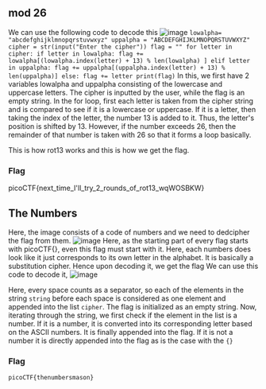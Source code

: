 ## mod 26

We can use the following code to decode this
![image](https://github.com/kua23/picoCTF/assets/61975172/e8138814-dbd2-4888-9a15-6e8c156229ab)
`lowalpha= "abcdefghijklmnopqrstuvwxyz"
uppalpha = "ABCDEFGHIJKLMNOPQRSTUVWXYZ"
cipher = str(input("Enter the cipher"))
flag = ""
for letter in cipher:
    if letter in lowalpha:
        flag += lowalpha[(lowalpha.index(letter) + 13) % len(lowalpha) ]
    elif letter in uppalpha:
        flag += uppalpha[(uppalpha.index(letter) + 13) % len(uppalpha)]
    else:
        flag += letter
print(flag)`
In this, we first have 2 variables lowalpha and uppalpha consisting of the lowercase and uppercase letters. The cipher is inputted by the user, while the flag is an empty string. 
In the for loop, first each letter is taken from the cipher string and is compared to see if it is a lowercase or uppercase. If it is a letter, then taking the index of the letter, the number 13 is added to it. Thus, the letter's position is shifted by 13. However, if the number exceeds 26, then the remainder of that number is taken with 26 so that it forms a loop basically.

This is how rot13 works and this is how we get the flag.

### Flag
picoCTF{next_time_I'll_try_2_rounds_of_rot13_wqWOSBKW}

## The Numbers

Here, the image consists of a code of numbers and we need to dedcipher the flag from them. 
![image](https://github.com/kua23/picoCTF/assets/61975172/97b5986e-9c46-4346-ab07-d830cf5fb57a)
Here, as the starting part of every flag starts with picoCTF{}, even this flag must start with it. Here, each numbers does look like it just corresponds to its own letter in the alphabet. It is basically a substitution cipher. Hence upon decoding it, we get the flag
We can use this code to decode it,
![image](https://github.com/kua23/picoCTF/assets/61975172/43c2a843-b701-4611-93b4-ff11f227f6f5)

Here, every space counts as a separator, so each of the elements in the string `string` before each space is considered as one element and appended into the list `cipher`. The flag is initialized as an empty string. Now, iterating through the string, we first check if the element in the list is a number. If it is a number, it is converted into its corresponding letter based on the ASCII numbers. It is finally appended into the flag. If it is not a number it is directly appended into the flag as is the case with the `{}`


### Flag
`picoCTF{thenumbersmason}`

##

